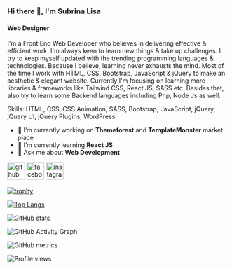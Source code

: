 ### Hi there 👋, I'm Subrina Lisa
#### Web Designer

I'm a Front End Web Developer who believes in delivering effective & efficient work. I'm always keen to learn new things & take up challenges. I try to keep myself updated with the trending programming languages & technologies. Because I believe, learning never exhausts the mind. Most of the time I work with HTML, CSS, Bootstrap, JavaScript & jQuery to make an aesthetic & elegant website. Currently I'm focusing on learning more libraries & frameworks like Tailwind CSS, React JS, SASS etc. Besides that, also try to learn some Backend languages including Php, Node Js as well.

Skills: HTML, CSS, CSS Animation, SASS, Bootstrap, JavaScript, jQuery, jQuery UI, jQuery Plugins, WordPress

- 🔭 I’m currently working on **Themeforest** and **TemplateMonster** market place 
- 🌱 I’m currently learning **React JS** 
- 💬 Ask me about **Web Development** 


[<img src='https://cdn.jsdelivr.net/npm/simple-icons@3.0.1/icons/github.svg' alt='github' height='40'>](https://github.com/subrinalisa)  [<img src='https://cdn.jsdelivr.net/npm/simple-icons@3.0.1/icons/facebook.svg' alt='facebook' height='40'>](https://www.facebook.com/subrinalisa14)  [<img src='https://cdn.jsdelivr.net/npm/simple-icons@3.0.1/icons/instagram.svg' alt='instagram' height='40'>](https://www.instagram.com/subrinalisa/)  

[![trophy](https://github-profile-trophy.vercel.app/?username=subrinalisa)](https://github.com/ryo-ma/github-profile-trophy)

[![Top Langs](https://github-readme-stats.vercel.app/api/top-langs/?username=subrinalisa)](https://github.com/anuraghazra/github-readme-stats)

![GitHub stats](https://github-readme-stats.vercel.app/api?username=subrinalisa&show_icons=true&count_private=true)  

![GitHub Activity Graph](https://activity-graph.herokuapp.com/graph?username=subrinalisa)  

![GitHub metrics](https://metrics.lecoq.io/subrinalisa)  

![Profile views](https://gpvc.arturio.dev/subrinalisa)  
